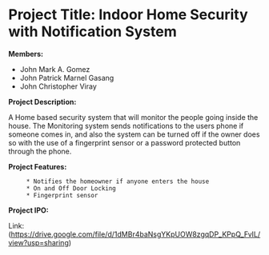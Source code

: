 

# Project Title: Indoor Home Security with Notification System

**Members:**
* John Mark A. Gomez
* John Patrick Marnel Gasang
* John Christopher Viray

**Project Description:**

A Home based security system that will monitor the people going inside the house. The Monitoring system sends notifications to the users phone if someone comes in, and also the system can be turned off if the owner does so with the use of a fingerprint sensor or a password protected button through the phone.

**Project Features:**
         
         * Notifies the homeowner if anyone enters the house
         * On and Off Door Locking
         * Fingerprint sensor

**Project IPO:**

Link: (https://drive.google.com/file/d/1dMBr4baNsgYKpUOW8zgqDP_KPpQ_FvIL/view?usp=sharing)
